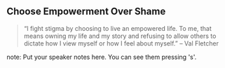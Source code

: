 ##  Choose Empowerment Over Shame

> “I fight stigma by choosing to live an empowered life. To me, that
> means owning my life and my story and refusing to allow others to
> dictate how I view myself or how I feel about myself.” – Val
> Fletcher 


note:
    Put your speaker notes here.
    You can see them pressing 's'.
